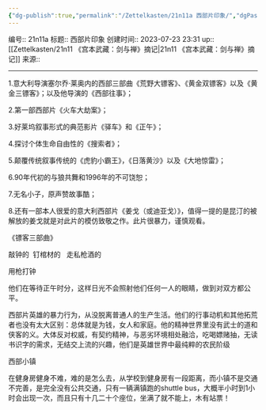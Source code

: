 ```yaml
---
{"dg-publish":true,"permalink":"/Zettelkasten/21n11a 西部片印象/","dgPassFrontmatter":true}
---
```


编号:: 21n11a
标题:: 西部片印象
创建时间:: 2023-07-23 23:31
up:: [[Zettelkasten/21n11 《宫本武藏：剑与禅》摘记\|21n11 《宫本武藏：剑与禅》摘记]]
来源:: 

---
1.意大利导演塞尔乔·莱奥内的西部三部曲《荒野大镖客》、《黄金双镖客》以及《黄金三镖客》；以及他导演的《西部往事》；

2.第一部西部片《火车大劫案》；

3.好莱坞叙事形式的典范影片《驿车》和《正午》；

4.探讨个体生命自由性的《搜索者》；

5.颠覆传统叙事传统的《虎豹小霸王》，《日落黄沙》以及《大地惊雷》；

6.90年代初的与狼共舞和1996年的不可饶恕；

7.无名小子，原声赞故事酷；

8.还有一部本人很爱的意大利西部片《姜戈（或迪亚戈）》，值得一提的是昆汀的被解放的姜戈就是对此片的模仿致敬之作。此片很暴力，谨慎观看。

《镖客三部曲》

敲钟的  钉棺材的   走私枪酒的

用枪打钟

他们在等待正午时分，这样日光不会照射他们任何一人的眼睛，做到对双方都公平。

西部片英雄的暴力行为，从没脱离普通人的生产生活。他们的行事动机和其他拓荒者也没有太大区别：总体就是为钱，女人和家庭。他的精神世界里没有武士的道和侠客的义。大体反对权威，有契约精神，与恶劣环境相处融洽，吃喝嫖赌抽，无读书识字的需求，无结交上流的兴趣，他们是英雄世界中最纯粹的农民阶级

西部小镇

在健身房健身不难，难的是怎么去，从学校到健身房有一段距离，而小镇不是交通不完善，是完全没有公共交通，只有一辆满镇跑的shuttle bus，大概半小时到1小时会出现一次，而且只有十几二十个座位，坐满了就不能上，木有站票！